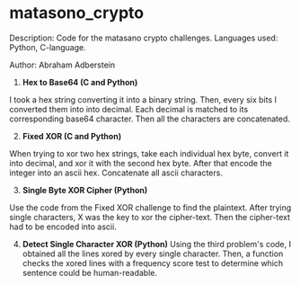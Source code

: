 # matasono_crypto
Description: Code for the matasano crypto challenges.
Languages used: Python, C-language.

Author: Abraham Adberstein

1. **Hex to Base64 (C and Python)**

  I took a hex string converting it into a binary string. Then, every six bits I converted them into
  into decimal. Each decimal is matched to its corresponding base64 character. Then all the characters
  are concatenated.

2. **Fixed XOR (C and Python)**

  When trying to xor two hex strings, take each individual hex byte, convert it into decimal, and xor it
  with the second hex byte. After that encode the integer into an ascii hex. Concatenate all ascii characters.

3. **Single Byte XOR Cipher (Python)**

  Use the code from the Fixed XOR challenge to find the plaintext. After trying single characters, X was the
  key to xor the cipher-text. Then the cipher-text had to be encoded into ascii.

4. **Detect Single Character XOR (Python)**
  Using the third problem's code, I obtained all the lines xored by every single character. Then, a function
  checks the xored lines with a frequency score test to determine which sentence could be human-readable.
